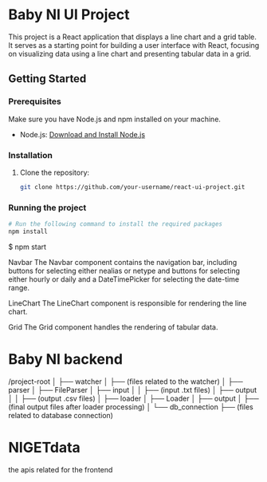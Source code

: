 # Baby NI UI Project

This project is a React application that displays a line chart and a grid table. It serves as a starting point for building a user interface with React, focusing on visualizing data using a line chart and presenting tabular data in a grid.

## Getting Started

### Prerequisites

Make sure you have Node.js and npm installed on your machine.

- Node.js: [Download and Install Node.js](https://nodejs.org/)

### Installation

1. Clone the repository:

   ```bash
   git clone https://github.com/your-username/react-ui-project.git

### Running the project
```bash
# Run the following command to install the required packages
npm install
```
$ npm start

Navbar
The Navbar component contains the navigation bar, including buttons for selecting either nealias or netype  and buttons for selecting either hourly or daily and a DateTimePicker for selecting the date-time range. 

LineChart
The LineChart component is responsible for rendering the line chart. 

Grid
The Grid component handles the rendering of tabular data. 

# Baby NI backend

/project-root
│
├── watcher
│   ├── (files related to the watcher)
│
├── parser
│   ├── FileParser
│   ├── input
│   │   ├── (input .txt files)
│   ├── output
│   │   ├── (output .csv files)
│
├── loader
│   ├── Loader
│
├── output
│   ├── (final output files after loader processing)
│
└── db_connection
    ├── (files related to database connection)


#  NIGETdata

the apis related for the frontend 
